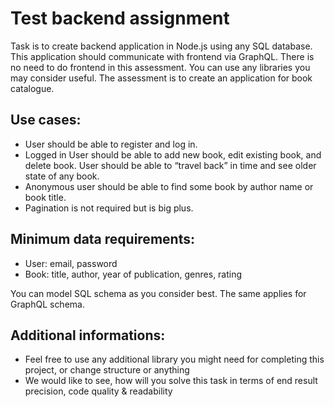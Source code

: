 # Test backend assignment

Task is to create backend application in Node.js using any SQL database. This application should communicate with frontend via GraphQL. There is no need to do frontend in this assessment. You can use any libraries you may consider useful. The assessment is to create an application for book catalogue.

## Use cases:

- User should be able to register and log in.
- Logged in User should be able to add new book, edit existing book, and delete book. User should be able to “travel back” in time and see older state of any book.
- Anonymous user should be able to find some book by author name or book title.
- Pagination is not required but is big plus.

## Minimum data requirements:

- User: email, password
- Book: title, author, year of publication, genres, rating

You can model SQL schema as you consider best. The same applies for GraphQL schema.

## Additional informations:

- Feel free to use any additional library you might need for completing this project, or change structure or anything
- We would like to see, how will you solve this task in terms of end result precision, code quality & readability
